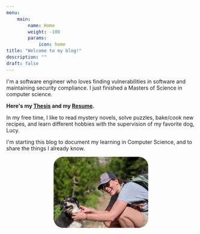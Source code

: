 ```yaml
---
menu:
    main:
        name: Home
        weight: -100
        params:
            icon: home
title: "Welcome to my blog!"
description: ""
draft: false
---
```


I'm a software engineer who loves finding vulnerabilities in software and maintaining security compliance. I just finished a Masters of Science in computer science. 

**Here's my [Thesis](assets/ThesisOnBugBountyPlatforms.pdf) and my [Resume](assets/SusanMcCartneyResume.pdf).**

In my free time, I like to read mystery novels, solve puzzles, bake/cook new recipes, and learn different hobbies with the supervision of my favorite dog, Lucy.

I'm starting this blog to document my learning in Computer Science, and to share the things I already know.

<p align="center">
    <img style="border-radius:25px;" src="cover.webp"  width="50%">
</p>

